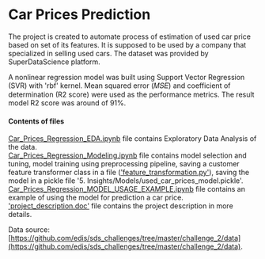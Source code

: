 # Car Prices Prediction

The project is created to automate process of estimation of used car price based on set of its features.  It is supposed to be used by a company that specialized in selling used cars. The dataset was provided by SuperDataScience platform.  

A nonlinear regression model was built using Support Vector Regression (SVR) with 'rbf' kernel. Mean squared error (𝑀𝑆𝐸) and coefficient of determination (R2 score) were used as the performance metrics. The result model R2 score was around of 91%.  

#### Contents of files

[Car_Prices_Regression_EDA.ipynb](Car_Prices_Regression_EDA_v5.ipynb) file contains Exploratory Data Analysis of the data.  
[Car_Prices_Regression_Modeling.ipynb](Car_Prices_Regression_Modeling_v6.ipynb) file contains model selection and tuning, model training using preprocessing pipeline, saving a customer feature transformer class in a file (['feature_transformation.py'](feature_transformation.py)), saving the model in a pickle file '5. Insights/Models/used_car_prices_model.pickle'.  
[Car_Prices_Regression_MODEL_USAGE_EXAMPLE.ipynb](Car_Prices_Regression_MODEL_USAGE_EXAMPLE.ipynb) file contains an example of using the model for prediction a car price.  
['project_description.doc'](project_description.doc) file contains the project description in more details.






Data source: [https://github.com/edis/sds_challenges/tree/master/challenge_2/data](https://github.com/edis/sds_challenges/tree/master/challenge_2/data).

